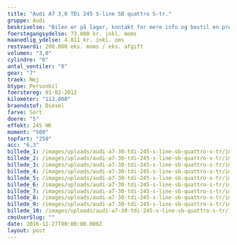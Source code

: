 ```yaml
---
title: "Audi A7 3,0 TDi 245 S-line SB quattro S-tr."
gruppe: Audi
beskrivelse: "Bilen er på lager, kontakt for mere info og bestil en prøvetur.\n\n- Fri km. \n\n- Klar til levering.\n\n- Mulighed for mekaniskgaranti.\n\n ✔ Ingen km-begrænsning: Kør så meget du vil i hele perioden.\n\n✔ Garantiforsikring tilbydes: Ingen uventede værksteds regninger.\n\n✔ Mulighed for billig forsikring \n\n✔ Vaskekort til Cirkel K: Vask bilen i hele landet hos Cirkel K.\n\n✔ Skal vi hjælpe dig med at finde drømmebilen, tilbyder vi Danmarks bedste leasingpakker.\n\n"
foerstegangsydelse: 73.000 kr. inkl. moms
maanedlig_ydelse: 4.811 kr. inkl. oms
restvaerdi: 200.000 eks. moms / eks. afgift
volumen: "3,0"
cylindre: "0"
antal_ventiler: "0"
gear: "7"
traek: Nej
btype: Personbil
foerstereg: 01-02-2012
kilometer: "112.000"
braendstof: Diesel
farve: Sort
doere: "5"
effekt: 245 HK
moment: "500"
topfart: "250"
acc: "6,3"
billede_1: /images/uploads/audi-a7-30-tdi-245-s-line-sb-quattro-s-tr/img_8444.jpg
billede_2: /images/uploads/audi-a7-30-tdi-245-s-line-sb-quattro-s-tr/img_8446.jpg
billede_3: /images/uploads/audi-a7-30-tdi-245-s-line-sb-quattro-s-tr/img_8445.jpg
billede_4: /images/uploads/audi-a7-30-tdi-245-s-line-sb-quattro-s-tr/img_8449.jpg
billede_5: /images/uploads/audi-a7-30-tdi-245-s-line-sb-quattro-s-tr/img_8465.jpg
billede_6: /images/uploads/audi-a7-30-tdi-245-s-line-sb-quattro-s-tr/img_8454.jpg
billede_7: /images/uploads/audi-a7-30-tdi-245-s-line-sb-quattro-s-tr/img_8452.jpg
billede_8: /images/uploads/audi-a7-30-tdi-245-s-line-sb-quattro-s-tr/img_8464.jpg
billede_9: /images/uploads/audi-a7-30-tdi-245-s-line-sb-quattro-s-tr/img_8467.jpg
billede_10: /images/uploads/audi-a7-30-tdi-245-s-line-sb-quattro-s-tr/img_8457.jpg
cmsUserSlug: ""
date: 2016-11-27T00:00:00.000Z
layout: post
---
```



